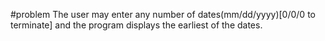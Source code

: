 #problem
The user may enter any number of dates(mm/dd/yyyy)[0/0/0 to terminate] and the program displays the earliest of the dates.
